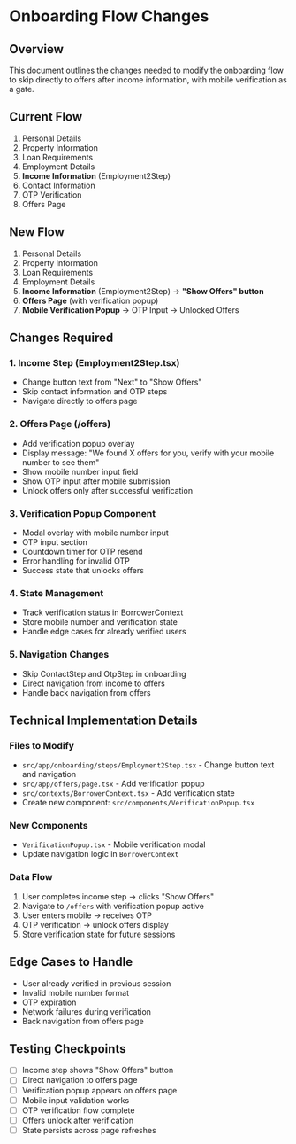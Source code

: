 # Onboarding Flow Changes

## Overview
This document outlines the changes needed to modify the onboarding flow to skip directly to offers after income information, with mobile verification as a gate.

## Current Flow
1. Personal Details
2. Property Information
3. Loan Requirements
4. Employment Details
5. **Income Information** (Employment2Step)
6. Contact Information
7. OTP Verification
8. Offers Page

## New Flow
1. Personal Details
2. Property Information
3. Loan Requirements
4. Employment Details
5. **Income Information** (Employment2Step) → **"Show Offers" button**
6. **Offers Page** (with verification popup)
7. **Mobile Verification Popup** → OTP Input → Unlocked Offers

## Changes Required

### 1. Income Step (Employment2Step.tsx)
- Change button text from "Next" to "Show Offers"
- Skip contact information and OTP steps
- Navigate directly to offers page

### 2. Offers Page (/offers)
- Add verification popup overlay
- Display message: "We found X offers for you, verify with your mobile number to see them"
- Show mobile number input field
- Show OTP input after mobile submission
- Unlock offers only after successful verification

### 3. Verification Popup Component
- Modal overlay with mobile number input
- OTP input section
- Countdown timer for OTP resend
- Error handling for invalid OTP
- Success state that unlocks offers

### 4. State Management
- Track verification status in BorrowerContext
- Store mobile number and verification state
- Handle edge cases for already verified users

### 5. Navigation Changes
- Skip ContactStep and OtpStep in onboarding
- Direct navigation from income to offers
- Handle back navigation from offers

## Technical Implementation Details

### Files to Modify
- `src/app/onboarding/steps/Employment2Step.tsx` - Change button text and navigation
- `src/app/offers/page.tsx` - Add verification popup
- `src/contexts/BorrowerContext.tsx` - Add verification state
- Create new component: `src/components/VerificationPopup.tsx`

### New Components
- `VerificationPopup.tsx` - Mobile verification modal
- Update navigation logic in `BorrowerContext`

### Data Flow
1. User completes income step → clicks "Show Offers"
2. Navigate to `/offers` with verification popup active
3. User enters mobile → receives OTP
4. OTP verification → unlock offers display
5. Store verification state for future sessions

## Edge Cases to Handle
- User already verified in previous session
- Invalid mobile number format
- OTP expiration
- Network failures during verification
- Back navigation from offers page

## Testing Checkpoints
- [ ] Income step shows "Show Offers" button
- [ ] Direct navigation to offers page
- [ ] Verification popup appears on offers page
- [ ] Mobile input validation works
- [ ] OTP verification flow complete
- [ ] Offers unlock after verification
- [ ] State persists across page refreshes